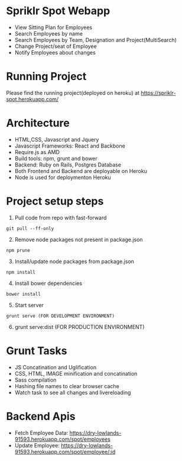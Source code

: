 # Spriklr Spot Webapp #

* View Sitting Plan for Employees
* Search Employees by name
* Search Employees by Team, Designation and Project(MultiSearch)
* Change Project/seat of Employee
* Notify Employees about changes

# Running Project #
Please find the running project(deployed on heroku) at https://spriklr-spot.herokuapp.com/

# Architecture #
* HTML,CSS, Javascript and Jquery
* Javascript Frameworks: React and Backbone
* Require.js as AMD
* Build tools: npm, grunt and bower
* Backend: Ruby on Rails, Postgres Database
* Both Frontend and Backend are deployable on Heroku
* Node is used for deploymenton Heroku

# Project setup steps #
 1. Pull code from repo with fast-forward

   ```
   git pull --ff-only
   ```
 2. Remove node packages not present in package.json

   ```
   npm prune
   ```
 3. Install/update node packages from package.json

   ```
   npm install
   ```
 4. Install bower dependencies

   ```
   bower install
   ```
 5. Start server

   ```
   grunt serve (FOR DEVELOPMENT ENVIRONMENT)
   ```
 6. grunt serve:dist (FOR PRODUCTION ENVIRONMENT)

# Grunt Tasks #
* JS Concatination and Uglification
* CSS, HTML, IMAGE minification and concatination
* Sass compilation
* Hashing file names to clear browser cache
* Watch task to see all changes and livereloading

# Backend Apis #
* Fetch Employee Data: https://dry-lowlands-91593.herokuapp.com/spot/employees
* Update Employee: https://dry-lowlands-91593.herokuapp.com/spot/employee/:id





